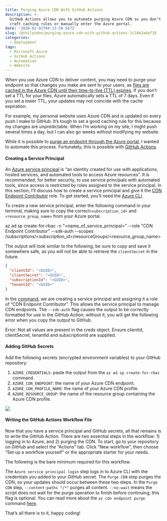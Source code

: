 ```yaml
---
title: Purging Azure CDN With GitHub Actions
description: >-
  GitHub Actions allows you to automate purging Azure CDN so you don’t have to
  craft caching rules or manually enter the Azure portal.
date: '2020-01-01T04:13:58.567Z'
slug: /@shilyndon/purging-azure-cdn-with-github-actions-1c18e2adaf18
categories:
  - Deployment
tags:
  - Microsoft Azure
  - GitHub Actions
  - Automation
  - Website
---
```


When you use Azure CDN to deliver content, you may need to purge your endpoint so that changes you make are sent to your users, as [files are cached in the Azure CDN until their time-to-live (TTL) expires](https://docs.microsoft.com/en-us/azure/cdn/cdn-manage-expiration-of-cloud-service-content). If you don’t set a TTL for your files, Azure automatically sets a TTL of 7 days. Even if you set a lower TTL, your updates may not coincide with the cache expiration.

For example, my personal website uses Azure CDN and is updated on every push I make to GitHub. It’s tough to set a good caching rule for this because my changes are unpredictable. When I’m working on my site, I might push several times a day, but I can also go weeks without modifying my website.

While it is possible to [purge an endpoint through the Azure portal](https://docs.microsoft.com/en-us/azure/cdn/cdn-purge-endpoint), I wanted to automate this process. Fortunately, this is possible with [GitHub Actions](https://github.com/features/actions).

#### Creating a Service Principal

An [Azure service principal](https://docs.microsoft.com/en-us/cli/azure/create-an-azure-service-principal-azure-cli?toc=%2Fazure%2Fazure-resource-manager%2Ftoc.json&view=azure-cli-latest) is “an identity created for use with applications, hosted services, and automated tools to access Azure resources”. It is recommended, for better security, to use service principals with automated tools, since access is restricted by roles assigned to the service principal. In this section, I’ll discuss how to create a service principal and give it the [CDN Endpoint Contributor](https://docs.microsoft.com/en-us/azure/role-based-access-control/built-in-roles#cdn-endpoint-contributor) role. To get started, you’ll need the [Azure CLI](https://docs.microsoft.com/en-us/cli/azure/get-started-with-azure-cli?view=azure-cli-latest).

To create a new service principal, enter the following command in your terminal, making sure to copy the correct`<subscription_id>` and `<resource_group_name>` from your Azure portal.

az ad sp create-for-rbac -n "<name\_of\_service\_principal>" --role "CDN Endpoint Contributor" --sdk-auth --scopes /subscriptions/<subscription\_id>/resourceGroups/<resource\_group\_name>

The output will look similar to the following; be sure to copy and save it somewhere safe, as you will not be able to retrieve the `clientSecret` in the future.

```json
{
  "clientId": "<GUID>",                               
  "clientSecret": "<GUID>",                           
  "subscriptionId": "<GUID>",                         
  "tenantId": "<GUID>"  
}
```

In the [command](https://docs.microsoft.com/en-us/cli/azure/ad/sp?view=azure-cli-latest#az-ad-sp-create), we are creating a service principal and assigning it a role of “CDN Endpoint Contributor”. This allows the service principal to manage CDN endpoints. The `--sdk-auth` flag causes the output to be correctly formatted for use in the GitHub Action; without it, you will get the following error when you copy the output to GitHub.

Error: Not all values are present in the creds object. Ensure clientId, clientSecret, tenantId and subscriptionId are supplied.

#### Adding GitHub Secrets

Add the following secrets (encrypted environment variables) to your GitHub repository:

1.  `AZURE_CREDENTIALS`: paste the output from the `az ad sp create-for-rbac` command.
2.  `AZURE_CDN_ENDPOINT`: the name of your Azure CDN endpoint.
3.  `AZURE_CDN_PROFILE_NAME`: the name of your Azure CDN profile.
4.  `AZURE_RESOURCE_GROUP`: the name of the resource group containing the Azure CDN profile.

![](/img/medium/1__RwM3IOTXVjwtQCcMkDWW__A.png)

#### Writing the GitHub Actions Workflow File

Now that you have a service principal and GitHub secrets, all that remains is to write the GitHub Action. There are two essential steps in the workflow: 1) logging in to Azure, and 2) purging the CDN. To start, go to your repository on GitHub and select the “Actions” tab. Click “New workflow”, then choose “Set up a workflow yourself” or the appropriate starter for your needs.

The following is the bare minimum required for this workflow.

The `Azure service principal login` step logs in to Azure CLI with the credentials you added to your GitHub secret. The `Purge CDN` step purges the CDN, so your updates should occur between these two steps. In the `Purge CDN` step, `--content-paths "/*"` purges all content. `--no-wait` means the script does not wait for the purge operation to finish before continuing; this flag is optional. You can read more about the `az cdn endpoint purge` command [here](https://docs.microsoft.com/en-us/cli/azure/cdn/endpoint?view=azure-cli-latest#az-cdn-endpoint-purge).

That’s all there is to it, happy coding!